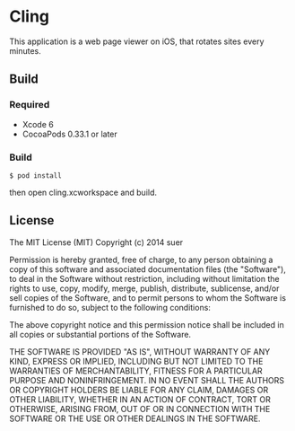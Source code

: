 Cling
======================

This application is a web page viewer on iOS, that rotates sites every minutes.

Build
----------------------

### Required
* Xcode 6
* CocoaPods 0.33.1 or later

### Build

    $ pod install

then open cling.xcworkspace and build.

License
------------------------------
The MIT License (MIT)
Copyright (c) 2014 suer

Permission is hereby granted, free of charge, to any person obtaining a copy of this software and associated documentation files (the "Software"), to deal in the Software without restriction, including without limitation the rights to use, copy, modify, merge, publish, distribute, sublicense, and/or sell copies of the Software, and to permit persons to whom the Software is furnished to do so, subject to the following conditions:

The above copyright notice and this permission notice shall be included in all copies or substantial portions of the Software.

THE SOFTWARE IS PROVIDED "AS IS", WITHOUT WARRANTY OF ANY KIND, EXPRESS OR IMPLIED, INCLUDING BUT NOT LIMITED TO THE WARRANTIES OF MERCHANTABILITY, FITNESS FOR A PARTICULAR PURPOSE AND NONINFRINGEMENT. IN NO EVENT SHALL THE AUTHORS OR COPYRIGHT HOLDERS BE LIABLE FOR ANY CLAIM, DAMAGES OR OTHER LIABILITY, WHETHER IN AN ACTION OF CONTRACT, TORT OR OTHERWISE, ARISING FROM, OUT OF OR IN CONNECTION WITH THE SOFTWARE OR THE USE OR OTHER DEALINGS IN THE SOFTWARE.
